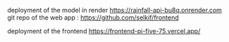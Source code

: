 deployment of the model in render
https://rainfall-api-bu8q.onrender.com
git repo of the web app : https://github.com/selkif/frontend

deployment of the frontend
https://frontend-pi-five-75.vercel.app/
